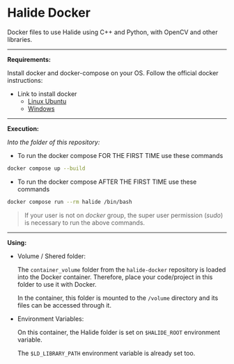 # Halide Docker
Docker files to use Halide using C++ and Python, with OpenCV and other libraries.

---

**Requirements:**

Install docker and docker-compose on your OS. Follow the official docker instructions:

- Link to install docker
  - [Linux Ubuntu](https://docs.docker.com/engine/install/ubuntu/)
  - [Windows](https://docs.docker.com/desktop/install/windows-install/)

---

**Execution:**

_Into the folder of this repository:_

- To run the docker compose FOR THE FIRST TIME use these commands

```bash
docker compose up --build
```

- To run the docker compose AFTER THE FIRST TIME use these commands

```bash
docker compose run --rm halide /bin/bash
```

> If your user is not on _docker_ group, the super user permission (_sudo_) is necessary to run the above commands.

---

**Using:**

- Volume / Shered folder:
  
  The `container_volume` folder from the `halide-docker` repository is loaded into the Docker container. Therefore, place your code/project in this folder to use it with Docker.

  In the container, this folder is mounted to the `/volume` directory and its files can be accessed through it.


- Environment Variables:

  On this container, the Halide folder is set on `$HALIDE_ROOT` environment variable.

  The `$LD_LIBRARY_PATH` environment variable is already set too.
